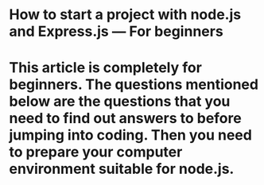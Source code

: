 # How to start a project with node.js and Express.js — For beginners

<h1>This article is completely for beginners. The questions mentioned below are the questions that you need to find out answers to before jumping into coding. Then you need to prepare your computer environment suitable for node.js.
</h1>

